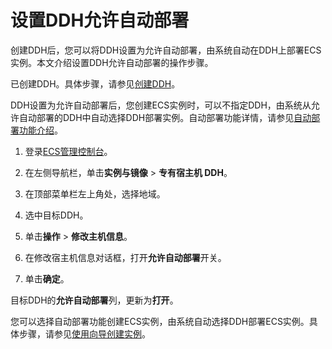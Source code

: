 # 设置DDH允许自动部署

创建DDH后，您可以将DDH设置为允许自动部署，由系统自动在DDH上部署ECS实例。本文介绍设置DDH允许自动部署的操作步骤。

已创建DDH。具体步骤，请参见[创建DDH](/intl.zh-CN/快速入门/创建DDH.md)。

DDH设置为允许自动部署后，您创建ECS实例时，可以不指定DDH，由系统从允许自动部署的DDH中自动选择DDH部署实例。自动部署功能详情，请参见[自动部署功能介绍](/intl.zh-CN/产品简介/功能特性.md)。

1.  登录[ECS管理控制台](https://ecs.console.aliyun.com)。

2.  在左侧导航栏，单击**实例与镜像** \> **专有宿主机 DDH**。

3.  在顶部菜单栏左上角处，选择地域。

4.  选中目标DDH。

5.  单击**操作** \> **修改主机信息**。

6.  在修改宿主机信息对话框，打开**允许自动部署**开关。

7.  单击**确定**。


目标DDH的**允许自动部署**列，更新为**打开**。

您可以选择自动部署功能创建ECS实例，由系统自动选择DDH部署ECS实例。具体步骤，请参见[使用向导创建实例](/intl.zh-CN/实例/创建实例/使用向导创建实例.md)。

